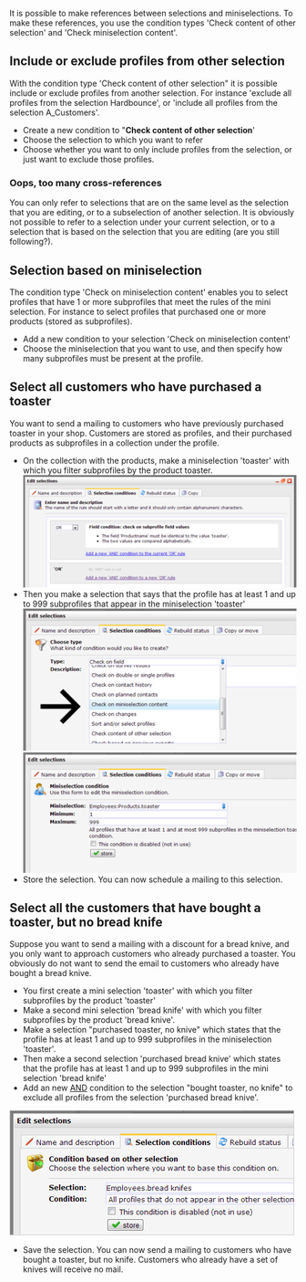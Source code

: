 It is possible to make references between selections and miniselections.
To make these references, you use the condition types 'Check content of
other selection' and 'Check miniselection content'.

Include or exclude profiles from other selection
------------------------------------------------

With the condition type 'Check content of other selection" it is
possible include or exclude profiles from another selection. For
instance 'exclude all profiles from the selection Hardbounce', or
'include all profiles from the selection A\_Customers'.

-   Create a new condition to "**Check content of other selection**'
-   Choose the selection to which you want to refer
-   Choose whether you want to only include profiles from the selection,
    or just want to exclude those profiles.

### Oops, too many cross-references

You can only refer to selections that are on the same level as the
selection that you are editing, or to a subselection of another
selection. It is obviously not possible to refer to a selection under
your current selection, or to a selection that is based on the selection
that you are editing (are you still following?).

Selection based on miniselection
--------------------------------

The condition type 'Check on miniselection content' enables you to
select profiles that have 1 or more subprofiles that meet the rules of
the mini selection. For instance to select profiles that purchased one
or more products (stored as subprofiles).

-   Add a new condition to your selection 'Check on miniselection
    content'
-   Choose the miniselection that you want to use, and then specify how
    many subprofiles must be present at the profile.

Select all customers who have purchased a toaster
-------------------------------------------------

You want to send a mailing to customers who have previously purchased
toaster in your shop. Customers are stored as profiles, and their
purchased products as subprofiles in a collection under the profile.

-   On the collection with the products, make a miniselection 'toaster'
    with which you filter subprofiles by the product toaster. \
     ![](images/toaster3.png)
-   Then you make a selection that says that the profile has at least 1
    and up to 999 subprofiles that appear in the miniselection
    'toaster'\
     ![](images/toaster2.png) \
     ![](images/toaster1.png)
-   Store the selection. You can now schedule a mailing to this
    selection.

Select all the customers that have bought a toaster, but no bread knife
-----------------------------------------------------------------------

Suppose you want to send a mailing with a discount for a bread knive,
and you only want to approach customers who already purchased a toaster.
You obviously do not want to send the email to customers who already
have bought a bread knive.

-   You first create a mini selection 'toaster' with which you filter
    subprofiles by the product 'toaster'
-   Make a second mini selection 'bread knife' with which you filter
    subprofiles by the product 'bread knive'.
-   Make a selection "purchased toaster, no knive" which states that the
    profile has at least 1 and up to 999 subprofiles in the
    miniselection 'toaster'.
-   Then make a second selection 'purchased bread knive' which states
    that the profile has at least 1 and up to 999 subprofiles in the
    mini selection 'bread knife'
-   Add an new
    [AND](./or-and-and-selection-conditions.en.md)
    condition to the selection "bought toaster, no knife" to exclude all
    profiles from the selection 'purchased bread knive'.

![](images/toaster5.png)

-   Save the selection. You can now send a mailing to customers who have
    bought a toaster, but no knife. Customers who already have a set of
    knives will receive no mail.

